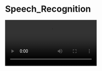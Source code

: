 # Speech_Recognition
<video controls>
  <source href="https://www.youtube.com/watch?v=3wH2p2wdduQ">
</video>
